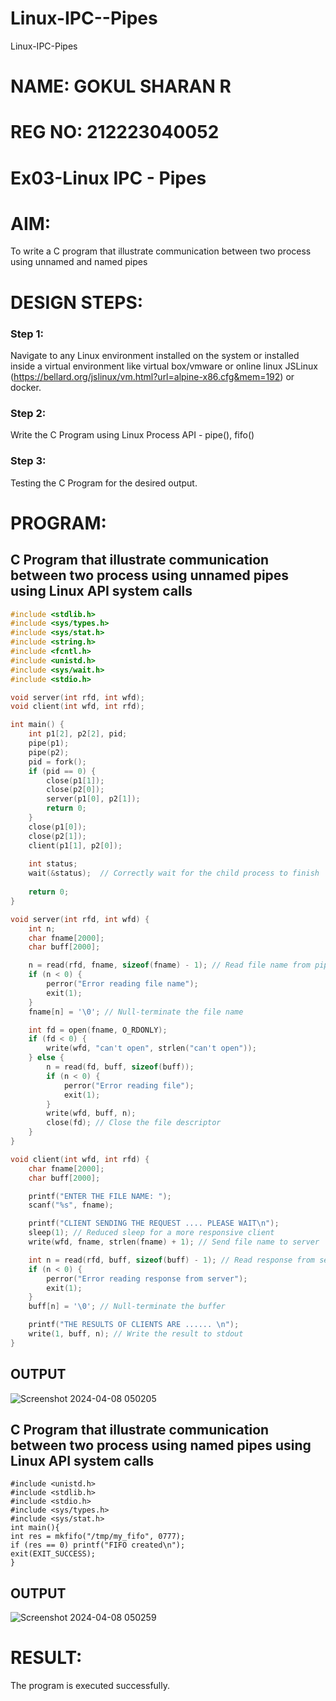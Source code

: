 # Linux-IPC--Pipes
Linux-IPC-Pipes

# NAME: GOKUL SHARAN R
# REG NO: 212223040052


# Ex03-Linux IPC - Pipes

# AIM:
To write a C program that illustrate communication between two process using unnamed and named pipes

# DESIGN STEPS:

### Step 1:

Navigate to any Linux environment installed on the system or installed inside a virtual environment like virtual box/vmware or online linux JSLinux (https://bellard.org/jslinux/vm.html?url=alpine-x86.cfg&mem=192) or docker.

### Step 2:

Write the C Program using Linux Process API - pipe(), fifo()

### Step 3:

Testing the C Program for the desired output. 

# PROGRAM:

## C Program that illustrate communication between two process using unnamed pipes using Linux API system calls
```c
#include <stdlib.h>
#include <sys/types.h> 
#include <sys/stat.h> 
#include <string.h> 
#include <fcntl.h> 
#include <unistd.h>
#include <sys/wait.h>
#include <stdio.h>

void server(int rfd, int wfd); 
void client(int wfd, int rfd); 

int main() { 
    int p1[2], p2[2], pid; 
    pipe(p1); 
    pipe(p2); 
    pid = fork(); 
    if (pid == 0) { 
        close(p1[1]); 
        close(p2[0]); 
        server(p1[0], p2[1]); 
        return 0;
    } 
    close(p1[0]); 
    close(p2[1]); 
    client(p1[1], p2[0]); 
    
    int status;
    wait(&status);  // Correctly wait for the child process to finish
    
    return 0; 
} 

void server(int rfd, int wfd) { 
    int n; 
    char fname[2000]; 
    char buff[2000];

    n = read(rfd, fname, sizeof(fname) - 1); // Read file name from pipe
    if (n < 0) {
        perror("Error reading file name");
        exit(1);
    }
    fname[n] = '\0'; // Null-terminate the file name

    int fd = open(fname, O_RDONLY);
    if (fd < 0) { 
        write(wfd, "can't open", strlen("can't open")); 
    } else { 
        n = read(fd, buff, sizeof(buff)); 
        if (n < 0) {
            perror("Error reading file");
            exit(1);
        }
        write(wfd, buff, n); 
        close(fd); // Close the file descriptor
    }
}

void client(int wfd, int rfd) {
    char fname[2000];
    char buff[2000];

    printf("ENTER THE FILE NAME: ");
    scanf("%s", fname);

    printf("CLIENT SENDING THE REQUEST .... PLEASE WAIT\n");
    sleep(1); // Reduced sleep for a more responsive client
    write(wfd, fname, strlen(fname) + 1); // Send file name to server

    int n = read(rfd, buff, sizeof(buff) - 1); // Read response from server
    if (n < 0) {
        perror("Error reading response from server");
        exit(1);
    }
    buff[n] = '\0'; // Null-terminate the buffer

    printf("THE RESULTS OF CLIENTS ARE ...... \n"); 
    write(1, buff, n); // Write the result to stdout
}

```






## OUTPUT

![Screenshot 2024-04-08 050205](https://github.com/Tanushreea05/Linux-IPC-Pipes/assets/138849166/1fe0e0ae-d9e5-4de2-932f-1034780b22bb)

## C Program that illustrate communication between two process using named pipes using Linux API system calls

```
#include <unistd.h>
#include <stdlib.h>
#include <stdio.h>
#include <sys/types.h>
#include <sys/stat.h>
int main(){
int res = mkfifo("/tmp/my_fifo", 0777);
if (res == 0) printf("FIFO created\n");
exit(EXIT_SUCCESS);
}
```



## OUTPUT
![Screenshot 2024-04-08 050259](https://github.com/Tanushreea05/Linux-IPC-Pipes/assets/138849166/d04c4cb3-024a-4ac9-be35-3ff151afc370)


# RESULT:
The program is executed successfully.
